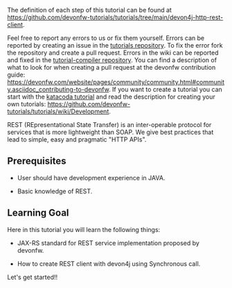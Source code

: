 


The definition of each step of this tutorial can be found at https://github.com/devonfw-tutorials/tutorials/tree/main/devon4j-http-rest-client. 

Feel free to report any errors to us or fix them yourself. Errors can be reported by creating an issue in the [tutorials repository](https://github.com/devonfw-tutorials/tutorials/issues). To fix the error fork the repository and create a pull request. Errors in the wiki can be reported and fixed in the [tutorial-compiler repository](https://github.com/devonfw-tutorials/tutorial-compiler).
You can find a description of what to look for when creating a pull request at the devonfw contribution guide: https://devonfw.com/website/pages/community/community.html#community.asciidoc_contributing-to-devonfw. If you want to create a tutorial you can start with the [katacoda tutorial](https://katacoda.com/devonfw/scenarios/create-your-own-tutorial) and read the description for creating your own tutorials: https://github.com/devonfw-tutorials/tutorials/wiki/Development.

REST (REpresentational State Transfer) is an inter-operable protocol for services that is more lightweight than SOAP. We give best practices that lead to simple, easy and pragmatic &#34;HTTP APIs&#34;.

## Prerequisites

* User should have development experience in JAVA.

* Basic knowledge of REST.

## Learning Goal
Here in this tutorial you will learn the following things:

* JAX-RS standard for REST service implementation proposed by devonfw.

* How to create REST client with devon4j using Synchronous call.

Let&#39;s get started!!
